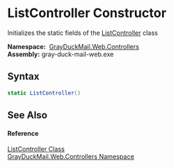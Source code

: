 ListController Constructor
==========================
Initializes the static fields of the [ListController][1] class

  **Namespace:**  [GrayDuckMail.Web.Controllers][2]  
  **Assembly:** gray-duck-mail-web.exe

Syntax
------

```csharp
static ListController()
```


See Also
--------

#### Reference
[ListController Class][1]  
[GrayDuckMail.Web.Controllers Namespace][2]  

[1]: README.md
[2]: ../README.md